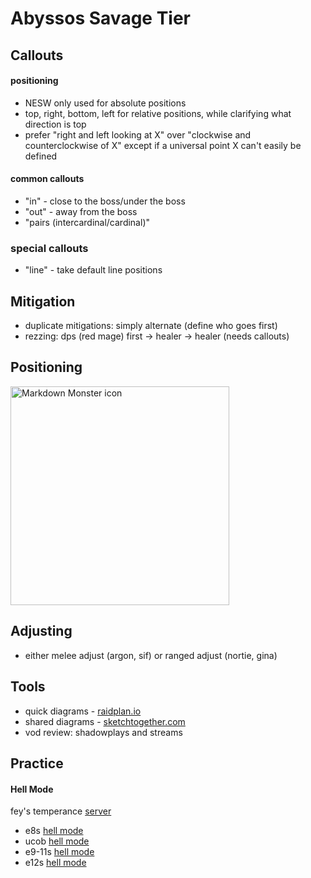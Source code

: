 # Abyssos Savage Tier

## Callouts

#### positioning

- NESW only used for absolute positions
- top, right, bottom, left for relative positions, while clarifying what direction is top
- prefer "right and left looking at X" over "clockwise and counterclockwise of X" except if a universal point X can't easily be defined

#### common callouts

- "in" - close to the boss/under the boss
- "out" - away from the boss
- "pairs (intercardinal/cardinal)"

### special callouts

- "line" - take default line positions

## Mitigation

- duplicate mitigations: simply alternate (define who goes first)
- rezzing: dps (red mage) first -> healer -> healer (needs callouts)

## Positioning

<img src="https://cdn.discordapp.com/attachments/808054490384826385/1009122568432795739/Sketch.png"
     alt="Markdown Monster icon"
     style="width: 350px;" />

## Adjusting

- either melee adjust (argon, sif) or ranged adjust (nortie, gina)

## Tools

- quick diagrams - [raidplan.io](https://raidplan.io/plan/create?raid=ff.arena)
- shared diagrams - [sketchtogether.com](https://sketchtogether.com/)
- vod review: shadowplays and streams

## Practice

#### Hell Mode

fey's temperance [server](https://discord.gg/feys-temperance)

- e8s [hell mode ](discord://discord.com/channels/742194938380550235/799940594364842006/866016549878235190)
- ucob [hell mode](discord://discord.com/channels/742194938380550235/799940594364842006/830442516058341446)
- e9-11s [hell mode](discord://discord.com/channels/742194938380550235/799940594364842006/805180966061604884)
- e12s [hell mode](discord://discord.com/channels/742194938380550235/799940594364842006/901765160807567370)
